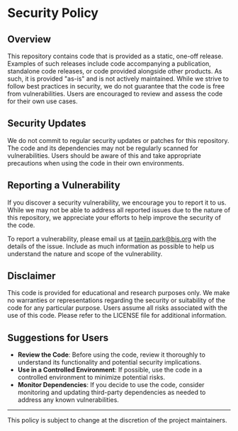 # Security Policy

## Overview

This repository contains code that is provided as a static, one-off release. Examples of such releases include code accompanying a publication, standalone code releases, or code provided alongside other products. As such, it is provided "as-is" and is not actively maintained. While we strive to follow best practices in security, we do not guarantee that the code is free from vulnerabilities. Users are encouraged to review and assess the code for their own use cases.

## Security Updates

We do not commit to regular security updates or patches for this repository. The code and its dependencies may not be regularly scanned for vulnerabilities. Users should be aware of this and take appropriate precautions when using the code in their own environments.

## Reporting a Vulnerability

If you discover a security vulnerability, we encourage you to report it to us. While we may not be able to address all reported issues due to the nature of this repository, we appreciate your efforts to help improve the security of the code.

To report a vulnerability, please email us at [taejin.park@bis.org](mailto:taejin.park@bis.org) with the details of the issue. Include as much information as possible to help us understand the nature and scope of the vulnerability.

## Disclaimer

This code is provided for educational and research purposes only. We make no warranties or representations regarding the security or suitability of the code for any particular purpose. Users assume all risks associated with the use of this code. Please refer to the LICENSE file for additional information.

## Suggestions for Users

- **Review the Code**: Before using the code, review it thoroughly to understand its functionality and potential security implications.
- **Use in a Controlled Environment**: If possible, use the code in a controlled environment to minimize potential risks.
- **Monitor Dependencies**: If you decide to use the code, consider monitoring and updating third-party dependencies as needed to address any known vulnerabilities.
---

This policy is subject to change at the discretion of the project maintainers.
